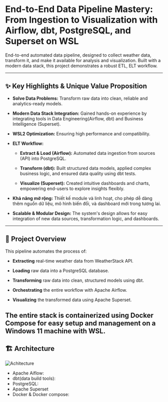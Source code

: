 # End-to-End Data Pipeline Mastery: From Ingestion to Visualization with Airflow, dbt, PostgreSQL, and Superset on WSL


End-to-end automated data pipeline, designed to collect weather data, transform it, and make it available for analysis and visualization. Built with a modern data stack, this project demonstrates a robust ETL, ELT workflow.


---
## ✨  Key Highlights & Unique Value Proposition

* **Solve Data Problems:** Transform raw data into clean, reliable and analytics-ready models.
* **Modern Data Stack Integration:** Gained hands-on experience by integrating tools in Data Engineering(Airflow, dbt) and Business Intelligence (Superset).
* **WSL2 Optimization:** Ensuring high performance and compatibility.
* **ELT Workflow:**

  * **Extract & Load (Airflow):** Automated data ingestion from sources (API) into PostgreSQL.

  * **Transform (dbt):** Built structured data models, applied complex business logic, and ensured data quality using dbt tests.

  * **Visualize (Superset):** Created intuitive dashboards and charts, empowering end-users to explore insights flexibly.

* **Khả năng mở rộng:** Thiết kế module và linh hoạt, cho phép dễ dàng thêm nguồn dữ liệu, mô hình biến đổi, và dashboard mới trong tương lai.
* **Scalable & Modular Design:** The system's design allows for easy integration of new data sources, transformation logic, and dashboards.

---
## 🚀 Project Overview
This pipeline automates the process of:

- **Extracting** real-time weather data from WeatherStack API.

- **Loading** raw data into a PostgreSQL database.

- **Transforming** raw data into clean, structured models using dbt.

- **Orchestrating** the entire workflow with Apache Airflow.

- **Visualizing** the transformed data using Apache Superset.

The entire stack is containerized using Docker Compose for easy setup and management on a Windows 11 machine with WSL.
---


## 🏗️ Architecture
![Achitecture](Achitecture.png)

* Apache Aiflow:
* dbt(data build tools):
* PostgreSQL:
* Apache Superset
* Docker & Docker compose:


